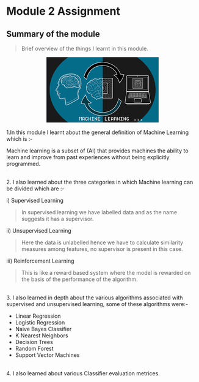 # Module 2 Assignment

## Summary of the module
> Brief overview of the things I learnt in this module.

<p align = center>
	<img src="ml.PNG" alt='ML'>
</p>

1.In this module I learnt about the general definition of Machine Learning which is :- 

Machine learning is a subset of (AI) that provides machines the ability to learn and improve from past experiences without being explicitly programmed.

<br>
2. I also learned about the three categories in which Machine learning can be divided which are :-

i) Supervised Learning
> In supervised learning we have labelled data and as the name suggests it has a supervisor. 

ii) Unsupervised Learning
> Here the data is unlabelled hence we have to calculate similarity measures among features, no supervisor is present in this case.

iii) Reinforcement Learning
> This is like a reward based system where the model is rewarded on the basis of the performance of the algorithm.

<br>
3. I also learned in depth about the various algorithms associated with supervised and unsupervised learning, some of these algorithms were:-

- Linear Regression
- Logistic Regression
- Naive Bayes Classifier
- K Nearest Neighbors
- Decision Trees
- Random Forest 
- Support Vector Machines

<br>
4. I also learned about various Classifier evaluation metrices.

##
 
